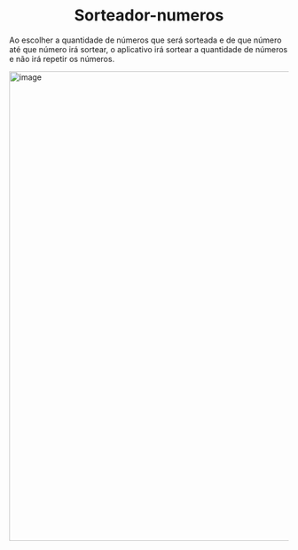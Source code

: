 <h1 align="center"> Sorteador-numeros</h1>

<div>
  <p>  Ao escolher a quantidade de números que será sorteada e de que número até que número irá sortear, o aplicativo irá sortear a quantidade de números e não irá repetir os números.</p>
  <img width="1542" height="847" alt="image" src="https://github.com/user-attachments/assets/ec1cdd32-eaa5-483e-baf5-f8f86333f90c" />
</div>
